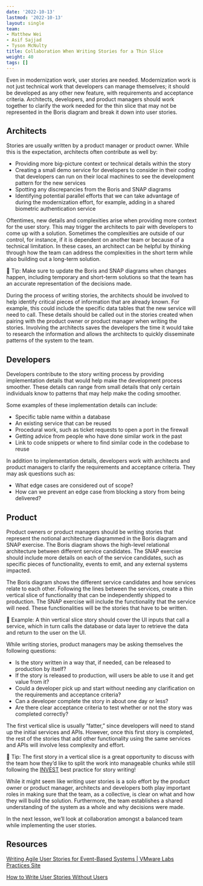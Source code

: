 ```yaml
---
date: '2022-10-13'
lastmod: '2022-10-13'
layout: single
team:
- Matthew Wei
- Asif Sajjad
- Tyson McNulty
title: Collaboration When Writing Stories for a Thin Slice
weight: 40
tags: []
---
```


Even in modernization work, user stories are needed. Modernization work is not just technical work that developers can manage themselves; it should be developed as any other new feature, with requirements and acceptance criteria. Architects, developers, and product managers should work together to clarify the work needed for the thin slice that may not be represented in the Boris diagram and break it down into user stories.


## Architects

Stories are usually written by a product manager or product owner. While this is the expectation, architects often contribute as well by:



* Providing more big-picture context or technical details within the story
* Creating a small demo service for developers to consider in their coding that developers can run on their local machines to see the development pattern for the new services
* Spotting any discrepancies from the Boris and SNAP diagrams
* Identifying potential parallel efforts that we can take advantage of during the modernization effort, for example, adding in a shared biometric authentication service

Oftentimes, new details and complexities arise when providing more context for the user story. This may trigger the architects to pair with developers to come up with a solution. Sometimes the complexities are outside of our control, for instance, if it is dependent on another team or because of a technical limitation. In these cases, an architect can be helpful by thinking through how the team can address the complexities in the short term while also building out a long-term solution.

💁  Tip: Make sure to update the Boris and SNAP diagrams when changes happen, including temporary and short-term solutions so that the team has an accurate representation of the decisions made.

During the process of writing stories, the architects should be involved to help identify critical pieces of information that are already known. For example, this could include the specific data tables that the new service will need to call. These details should be called out in the stories created when pairing with the product owner or product manager when writing the stories. Involving the architects saves the developers the time it would take to research the information and allows the architects to quickly disseminate patterns of the system to the team.


## Developers

Developers contribute to the story writing process by providing implementation details that would help make the development process smoother. These details can range from small details that only certain individuals know to patterns that may help make the coding smoother.

Some examples of these implementation details can include:



* Specific table name within a database
* An existing service that can be reused
* Procedural work, such as ticket requests to open a port in the firewall
* Getting advice from people who have done similar work in the past
* Link to code snippets or where to find similar code in the codebase to reuse

In addition to implementation details, developers work with architects and product managers to clarify the requirements and acceptance criteria. They may ask questions such as:



* What edge cases are considered out of scope?
* How can we prevent an edge case from blocking a story from being delivered?


## Product

Product owners or product managers should be writing stories that represent the notional architecture diagrammed in the Boris diagram and SNAP exercise. The Boris diagram shows the high-level relational architecture between different service candidates. The SNAP exercise should include more details on each of the service candidates, such as specific pieces of functionality, events to emit, and any external systems impacted.

The Boris diagram shows the different service candidates and how services relate to each other. Following the lines between the services, create a thin vertical slice of functionality that can be independently shipped to production. The SNAP exercise will include the functionality that the service will need. These functionalities will be the stories that have to be written.

📌 Example: A thin vertical slice story should cover the UI inputs that call a service, which in turn calls the database or data layer to retrieve the data and return to the user on the UI.

While writing stories, product managers may be asking themselves the following questions:



* Is the story written in a way that, if needed, can be released to production by itself?
* If the story is released to production, will users be able to use it and get value from it?
* Could a developer pick up and start without needing any clarification on the requirements and acceptance criteria?
* Can a developer complete the story in about one day or less?
* Are there clear acceptance criteria to test whether or not the story was completed correctly?

The first vertical slice is usually “fatter,” since developers will need to stand up the initial services and APIs. However, once this first story is completed, the rest of the stories that add other functionality using the same services and APIs will involve less complexity and effort.

💁 Tip: The first story in a vertical slice is a great opportunity to discuss with the team how they’d like to split the work into manageable chunks while still following the [INVEST](https://tanzu.vmware.com/content/blog/how-to-write-user-stories-without-users) best practice for story writing!

While it might seem like writing user stories is a solo effort by the product owner or product manager, architects and developers both play important roles in making sure that the team, as a collective, is clear on what and how they will build the solution. Furthermore, the team establishes a shared understanding of the system as a whole and why decisions were made.

In the next lesson, we’ll look at collaboration amongst a balanced team while implementing the user stories.


## Resources

[Writing Agile User Stories for Event-Based Systems | VMware Labs Practices Site](https://tanzu.vmware.com/developer/guides/writing-agile-user-stories/)

[How to Write User Stories Without Users](https://tanzu.vmware.com/content/blog/how-to-write-user-stories-without-users)
